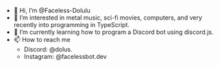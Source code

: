 - 👋 Hi, I’m @Faceless-Dolulu
- 👀 I’m interested in metal music, sci-fi movies, computers, and very recently into programming in TypeScript.
- 🌱 I’m currently learning how to program a Discord bot using discord.js.
- 📫 How to reach me
  - Discord: @dolus.
  - Instagram: @facelessbot.dev

<!---
Faceless-Dolulu/Faceless-Dolulu is a ✨ special ✨ repository because its `README.md` (this file) appears on your GitHub profile.
You can click the Preview link to take a look at your changes.
--->
